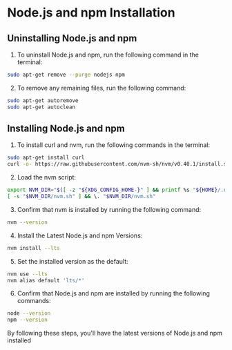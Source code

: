 
# Node.js and npm Installation

## Uninstalling Node.js and npm

1. To uninstall Node.js and npm, run the following command in the terminal:

```bash
sudo apt-get remove --purge nodejs npm
```

2. To remove any remaining files, run the following command:

```bash
sudo apt-get autoremove
sudo apt-get autoclean
```

## Installing Node.js and npm

1. To install curl and nvm, run the following commands in the terminal:

```bash
sudo apt-get install curl
curl -o- https://raw.githubusercontent.com/nvm-sh/nvm/v0.40.1/install.sh | bash
```

2. Load the nvm script:

```bash
export NVM_DIR="$([ -z "${XDG_CONFIG_HOME-}" ] && printf %s "${HOME}/.nvm" || printf %s "${XDG_CONFIG_HOME}/nvm")"
[ -s "$NVM_DIR/nvm.sh" ] && \. "$NVM_DIR/nvm.sh"
```
3. Confirm that nvm is installed by running the following command:

```bash
nvm --version
```

4. Install the Latest Node.js and npm Versions:

```bash
nvm install --lts
```

5. Set the installed version as the default:

```bash
nvm use --lts
nvm alias default 'lts/*'
```

6. Confirm that Node.js and npm are installed by running the following commands:

```bash
node --version
npm --version
```

By following these steps, you'll have the latest versions of Node.js and npm installed

